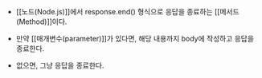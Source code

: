 - [[노드(Node.js)]]에서 response.end() 형식으로 응답을 종료하는 [[메서드(Method)]]이다.

- 만약 [[매개변수(parameter)]]가 있다면, 해당 내용까지 body에 작성하고 응답을 종료한다. 
- 없으면, 그냥 응답을 종료한다.
